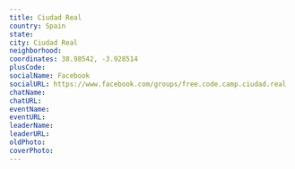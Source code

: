 ```yaml
---
title: Ciudad Real
country: Spain
state: 
city: Ciudad Real
neighborhood: 
coordinates: 38.98542, -3.928514
plusCode:
socialName: Facebook
socialURL: https://www.facebook.com/groups/free.code.camp.ciudad.real
chatName:
chatURL:
eventName:
eventURL:
leaderName:
leaderURL:
oldPhoto: 
coverPhoto:
---
```

